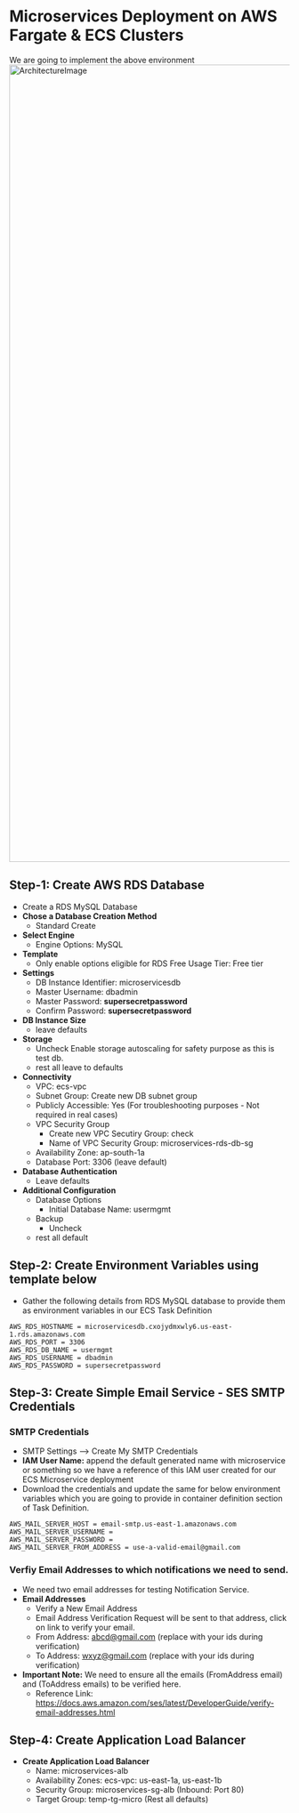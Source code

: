 # Microservices Deployment on AWS Fargate & ECS Clusters

We are going to implement the above environment
<img width="1434" alt="ArchitectureImage" src="https://user-images.githubusercontent.com/87567444/207402503-ced0cdba-126f-4837-ad30-88e82c5247db.png">

## Step-1: Create AWS RDS Database
- Create a RDS MySQL Database
- **Chose a Database Creation Method**
    - Standard Create
- **Select Engine**
    - Engine Options: MySQL
- **Template**
    - Only enable options eligible for RDS Free Usage Tier: Free tier
- **Settings**
    - DB Instance Identifier: microservicesdb
    - Master Username: dbadmin
    - Master Password: **supersecretpassword**
    - Confirm Password: **supersecretpassword**
- **DB Instance Size**
    - leave defaults
- **Storage**    
    - Uncheck Enable storage autoscaling for safety purpose as this is test db.
    - rest all leave to defaults
- **Connectivity**
    - VPC: ecs-vpc
    - Subnet Group: Create new DB subnet group    
    - Publicly Accessible: Yes (For troubleshooting purposes - Not required in real cases)
    - VPC Security Group
        - Create new VPC Secutiry Group: check
        - Name of VPC Security Group: microservices-rds-db-sg
    - Availability Zone: ap-south-1a
    - Database Port: 3306 (leave default)       
- **Database Authentication**
    - Leave defaults
- **Additional Configuration**
    - Database Options
        - Initial Database Name: usermgmt
    - Backup
        - Uncheck
    - rest all default        
## Step-2: Create Environment Variables using template below
- Gather the following details from RDS MySQL database to provide them as environment variables in our ECS Task Definition
```
AWS_RDS_HOSTNAME = microservicesdb.cxojydmxwly6.us-east-1.rds.amazonaws.com
AWS_RDS_PORT = 3306
AWS_RDS_DB_NAME = usermgmt
AWS_RDS_USERNAME = dbadmin
AWS_RDS_PASSWORD = supersecretpassword
```
## Step-3: Create Simple Email Service - SES SMTP Credentials
### SMTP Credentials
- SMTP Settings --> Create My SMTP Credentials
- **IAM User Name:** append the default generated name with microservice or something so we have a reference of this IAM user created for our ECS Microservice deployment
- Download the credentials and update the same for below environment variables which you are going to provide in container definition section of Task Definition. 
```
AWS_MAIL_SERVER_HOST = email-smtp.us-east-1.amazonaws.com
AWS_MAIL_SERVER_USERNAME =
AWS_MAIL_SERVER_PASSWORD =
AWS_MAIL_SERVER_FROM_ADDRESS = use-a-valid-email@gmail.com 
```
### Verfiy Email Addresses to which notifications we need to send.
- We need two email addresses for testing Notification Service.  
-  **Email Addresses**
    - Verify a New Email Address
    - Email Address Verification Request will be sent to that address, click on link to verify your email. 
    - From Address: abcd@gmail.com (replace with your ids during verification)
    - To Address: wxyz@gmail.com (replace with your ids during verification)
- **Important Note:** We need to ensure all the emails (FromAddress email) and (ToAddress emails) to be verified here. 
    - Reference Link: https://docs.aws.amazon.com/ses/latest/DeveloperGuide/verify-email-addresses.html    

## Step-4: Create Application Load Balancer
- **Create Application Load Balancer**
    - Name: microservices-alb
    - Availability Zones: ecs-vpc:  us-east-1a, us-east-1b
    - Security Group: microservices-sg-alb (Inbound: Port 80)
    - Target Group: temp-tg-micro (Rest all defaults)

